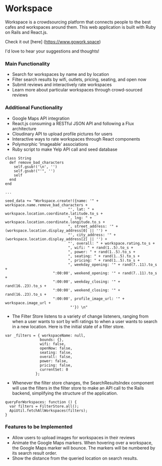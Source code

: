 # Workspace
Workspace is a crowdsourcing platform that connects people to the best cafes and workspaces around them. This web application is built with Ruby on Rails and React.js.

Check it out [here] (https://www.gowork.space)

I'd love to hear your suggestions and thoughts!

### Main Functionality

* Search for workspaces by name and by location
* Filter search results by wifi, outlets, pricing, seating, and open now
* Submit reviews and interactively rate workspaces
* Learn more about particular workspaces through crowd-sourced reviews

### Additional Functionality

* Google Maps API integration
* React.js consuming a RESTful JSON API and following a Flux architecture
* Cloudinary API to upload profile pictures for users
* Interactive ways to rate workspaces through React components
* Polymorphic 'Imageable' associations
* Ruby script to make Yelp API call and seed database
```
class String
  def remove_bad_characters
    self.gsub!('\n', '')
    self.gsub!("'", '')
    self
  end
end

...

seed_data += "Workspace.create!({name: '" + workspace.name.remove_bad_characters +
                             "', lat: " + workspace.location.coordinate.latitude.to_s +
                             ", lng: " + workspace.location.coordinate.longitude.to_s +
                             ", street_address: '" + (workspace.location.display_address[0] || '') +
                             "', city_address: '" + (workspace.location.display_address[2] || '') +
                             "', overall: " + workspace.rating.to_s +
                             ", wifi: " + rand(1..5).to_s +
                             ", power: " + rand(1..5).to_s +
                             ", seating: " + rand(1..5).to_s +
                             ", pricing: " + rand(1..5).to_s +
                             ", weekday_opening: '" + rand(7..11).to_s +
                      ":00:00', weekend_opening: '" + rand(7..11).to_s +
                      ":00:00', weekday_closing: '" + rand(16..23).to_s +
                      ":00:00', weekend_closing: '" + rand(16..23).to_s +
                      ":00:00', profile_image_url: '" + workspace.image_url +
                              "'}) \n"
```
* The Filter Store listens to a variety of change listeners, ranging from when a user wants to sort by wifi ratings to when a user wants to search in a new location. Here is the initial state of a filter store.

```
var _filters = { workspaceName: null,
                bounds: {},
                wifi: false,
                openNow: false,
                seating: false,
                overall: false,
                power: false,
                pricing: false,
                currentSet: 0
              };
```

* Whenever the filter store changes, the SearchResultsIndex component will use the filters in the filter store to make an API call to the Rails backend, simplifying the structure of the application.

```
queryForWorkspaces: function () {
  var filters = FilterStore.all();
  ApiUtil.fetchAllWorkspaces(filters);
}
```

### Features to be Implemented

* Allow users to upload images for workspaces in their reviews
* Animate the Google Maps markers. When hovering over a workspace, the Google Maps marker will bounce. The markers will be numbered by its search result order.
* Show the distance from the queried location on search results.
